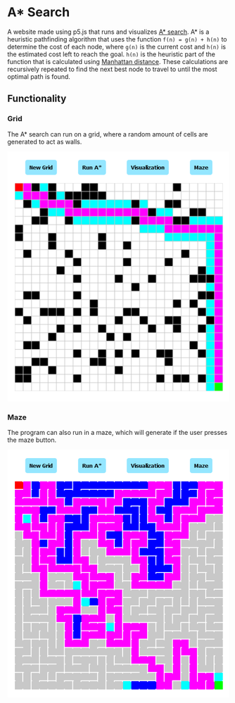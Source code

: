 # A* Search
A website made using p5.js that runs and visualizes [A* search](https://en.wikipedia.org/wiki/A*_search_algorithm). A* is a heuristic pathfinding algorithm that uses the function `f(n) = g(n) + h(n)` to determine the cost of each node, where `g(n)` is the current cost and `h(n)` is the estimated cost left to reach the goal. 
`h(n)` is the heuristic part of the function that is calculated using [Manhattan distance](https://cdn-images-1.medium.com/max/800/1*-xXnL0liqSl-flWgCTFbiw.png). These calculations are recursively repeated to find the next best node to travel to until the most optimal path is found.

## Functionality

### Grid
The A* search can run on a grid, where a random amount of cells are generated to act as walls.

![UI A star image](/images/grid.png)

### Maze
The program can also run in a maze, which will generate if the user presses the maze button.

![UI A star image](/images/maze.png)
